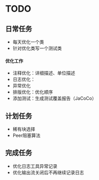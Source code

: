 # TODO

## 日常任务

* 每天优化一个类
* 针对优化类写一个测试类

#### 优化工作

* 注释优化：详细描述、单位描述
* 日志优化：
* 异常优化
* 排版优化：优化顺序
* 添加测试：生成测试覆盖报告（JaCoCo）

## 计划任务

* 稀有块选择
* Peer阻塞算法

## 完成任务

* 优化日志工具异常记录
* 优化输出流关闭后不再继续记录日志